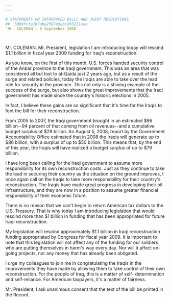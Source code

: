 ```yaml
---
---

# STATEMENTS ON INTRODUCED BILLS AND JOINT RESOLUTIONS
## `50b9fc3a1b7aba2587e5ebc203231cee`
`Mr. COLEMAN — 8 September 2008`

---
```



Mr. COLEMAN. Mr. President, legislation I am introducing today will 
rescind $1.1 billion in fiscal year 2009 funding for Iraq's 
reconstruction.

As you know, on the first of this month, U.S. forces handed security 
control of the Anbar province to the Iraqi government. This was an area 
that was considered all but lost to al-Qaida just 2 years ago, but as a 
result of the surge and related policies, today the Iraqis are able to 
take over the lead role for security in the province. This not only is 
a shining example of the success of the surge, but also shows the great 
improvements that the Iraqi government has made since the country's 
historic elections in 2005.

In fact, I believe these gains are so significant that it's time for 
the Iraqis to foot the bill for their reconstruction.

From 2005 to 2007, the Iraqi government brought in an estimated $96 
billion--94 percent of that coming from oil revenues--and a cumulative 
budget surplus of $29 billion. An August 5, 2008, report by the 
Government Accountability Office estimated that in 2008 the Iraqis will 
generate up to $86 billion, with a surplus of up to $50 billion. This 
means that, by the end of this year, the Iraqis will have realized a 
budget surplus of up to $79 billion.

I have long been calling for the Iraqi government to assume more 
responsibility for its own reconstruction costs. Just as they continue 
to take the lead in securing their country as the situation on the 
ground improves, I once again call on the Iraqis to take more 
responsibility for their country's reconstruction. The Iraqis have made 
great progress in developing their oil infrastructure, and they are now 
in a position to assume greater financial responsibility of their 
economic future.

There is no reason that we can't begin to return American tax dollars 
to the U.S. Treasury. That is why today I am introducing legislation 
that would rescind more than $1 billion in funding that has been 
appropriated for future Iraqi reconstruction.

My legislation will rescind approximately $1.1 billion in Iraqi 
reconstruction funding appropriated by Congress for fiscal year 2009. 
It is important to note that this legislation will not affect any of 
the funding for our soldiers who are putting themselves in harm's way 
every day. Nor will it affect on-going projects, nor any money that has 
already been obligated.

I urge my colleagues to join me in congratulating the Iraqis in the 
improvements they have made by allowing them to take control of their 
own reconstruction. For the people of Iraq, this is a matter of self-
determination and self-reliance. For American taxpayers, it's a matter 
of fairness.



Mr. President, I ask unanimous consent that the text of the bill be 
printed in the Record.